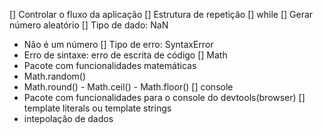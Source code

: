 [] Controlar o fluxo da aplicação
[] Estrutura de repetição
  [] while
[] Gerar número aleatório
[] Tipo de dado: NaN 
  - Não é um número
[] Tipo de erro: SyntaxError
  - Erro de sintaxe: erro de escrita de código
[] Math
  - Pacote com funcionalidades matemáticas
  - Math.random()
  - Math.round() - Math.ceil() - Math.floor()
[] console
  - Pacote com funcionalidades para o console do devtools(browser)
[] template literals ou template strings
  - intepolação de dados
